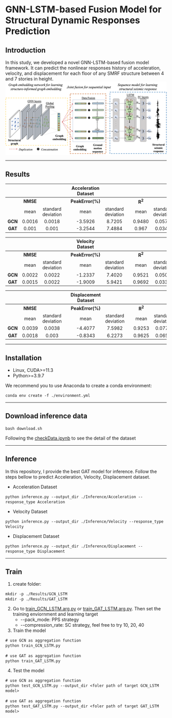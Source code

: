 # GNN-LSTM-based Fusion Model for Structural Dynamic Responses Prediction

## Introduction
In this study, we developed a novel GNN-LSTM-based fusion model framework. It can predict the nonlinear responses history of acceleration, velocity, and displacement for each floor of any SMRF structure between 4 and 7 stories in height.
![Model](./Figures/fusion_model.png)

---

## Results
| | | | |**Acceleration Dataset**| | | | |
|:---:|:---:|:---:|:---:|:---:|:---:|:---:|:---:|:---:|
| |**NMSE**| | |**PeakError(%)** | | |**R<sup>2</sup>**| |
| |mean|standard deviation| |mean|standard deviation| |mean|standard deviation|
|**GCN**|0.0016|0.0018| |-3.5926|8.7205| |0.9480|0.0574|
|**GAT**|0.001|0.001| |-3.2544|7.4884| |0.967|0.0346|

| | | | |**Velocity Dataset**| | | | |
|:---:|:---:|:---:|:---:|:---:|:---:|:---:|:---:|:---:|
| |**NMSE**| | |**PeakError(%)** | | |**R<sup>2</sup>**| |
| |mean|standard deviation| |mean|standard deviation| |mean|standard deviation|
|**GCN**|0.0022|0.0022| |-1.2337|7.4020| |0.9521|0.0504|
|**GAT**|0.0015|0.0022| |-1.9009|5.9421| |0.9692|0.0336|

| | | | |**Displacement Dataset**| | | | |
|:---:|:---:|:---:|:---:|:---:|:---:|:---:|:---:|:---:|
| |**NMSE**| | |**PeakError(%)** | | |**R<sup>2</sup>**| |
| |mean|standard deviation| |mean|standard deviation| |mean|standard deviation|
|**GCN**|0.0039|0.0038| |-4.4077|7.5982| |0.9253|0.0777|
|**GAT**|0.0018|0.003| |-0.8343|6.2273| |0.9625|0.0658|


---

## Installation
- Linux, CUDA>=11.3
- Python>=3.9.7

We recommend you to use Anaconda to create a conda environment:
```
conda env create -f ./environment.yml
```

---

## Download inference data
```
bash download.sh
```
Following the [checkData.ipynb](./checkData.ipynb) to see the detail of the dataset 

---

## Inference
In this repository, I provide the best GAT model for inference. Follow the steps bellow to predict Acceleration, Velocity, Displacement dataset.
- Acceleration Dataset
```
python inference.py --output_dir ./Inference/Acceleration --response_type Acceleration
```

- Velocity Dataset
```
python inference.py --output_dir ./Inference/Velocity --response_type Velocity
```

- Displacement Dataset
```
python inference.py --output_dir ./Inference/Displacement --response_type Displacement
```

---

## Train
1. create folder:
```
mkdir -p ./Results/GCN_LSTM
mkdir -p ./Results/GAT_LSTM
```
2. Go to [train_GCN_LSTM.arg.py](./train_GCN_LSTM_arg.py) or [train_GAT_LSTM.arg.py](./train_GAT_LSTM_arg.py). Then set the training enviornment and learning target
   - --pack_mode: PPS strategy
   - --compression_rate: SC strategy, feel free to try 10, 20, 40
3. Train the model
```
# use GCN as aggregation function
python train_GCN_LSTM.py

# use GAT as aggregation function
python train_GAT_LSTM.py
``` 
4. Test the model
```
# use GCN as aggregation function
python test_GCN_LSTM.py --output_dir <foler path of target GCN_LSTM model>

# use GAT as aggregation function
python test_GAT_LSTM.py --output_dir <foler path of target GAT_LSTM model>
```